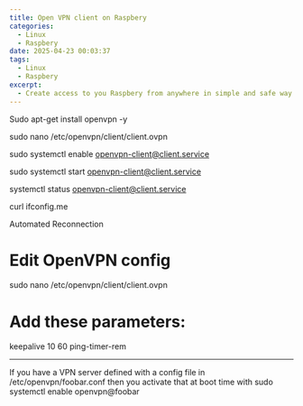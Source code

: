 ```yaml
---
title: Open VPN client on Raspbery
categories:
  - Linux
  - Raspbery
date: 2025-04-23 00:03:37
tags:
  - Linux
  - Raspbery
excerpt:
  - Create access to you Raspbery from anywhere in simple and safe way
---
```



Sudo apt-get install openvpn -y

sudo nano /etc/openvpn/client/client.ovpn

sudo systemctl enable openvpn-client@client.service

sudo systemctl start openvpn-client@client.service

systemctl status openvpn-client@client.service

curl ifconfig.me 


Automated Reconnection
# Edit OpenVPN config
sudo nano /etc/openvpn/client/client.ovpn

# Add these parameters:
keepalive 10 60
ping-timer-rem

----

If you have a VPN server defined with a config file in /etc/openvpn/foobar.conf then you activate that at boot time with
sudo systemctl enable openvpn@foobar